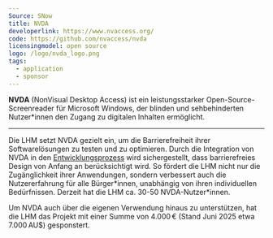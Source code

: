 ```yaml
---
Source: SNow
title: NVDA
developerlink: https://www.nvaccess.org/
code: https://github.com/nvaccess/nvda 
licensingmodel: open source
logo: /logo/nvda_logo.png
tags:
  - application
  - sponsor
---
```


**NVDA** (NonVisual Desktop Access) ist ein leistungsstarker Open-Source-Screenreader für Microsoft Windows, der blinden und sehbehinderten Nutzer\*innen den Zugang zu digitalen Inhalten ermöglicht.

---

Die LHM setzt NVDA gezielt ein, um die Barrierefreiheit ihrer Softwarelösungen zu testen und zu optimieren. Durch die Integration von NVDA in den [Entwicklungsprozess](../in-house-development.html) wird sichergestellt, dass barrierefreies Design von Anfang an berücksichtigt wird. So fördert die LHM nicht nur die Zugänglichkeit ihrer Anwendungen, sondern verbessert auch die Nutzererfahrung für alle Bürger\*innen, unabhängig von ihren individuellen Bedürfnissen. Derzeit hat die LHM ca. 30-50 NVDA-Nutzer\*innen.

Um NVDA auch über die eigenen Verwendung hinaus zu unterstützen, hat die LHM das Projekt mit einer Summe von 4.000 € (Stand Juni 2025 etwa 7.000 AU$) gesponstert.